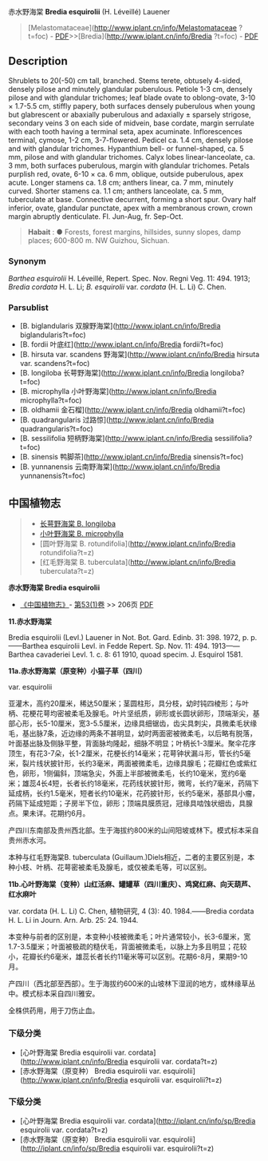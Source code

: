 赤水野海棠 **Bredia esquirolii** (H. Léveillé) Lauener

> [Melastomataceae](http://www.iplant.cn/info/Melastomataceae ?t=foc) - [PDF](http://iplant.cn/foc/pdf/Melastomataceae.pdf)>>[Bredia](http://www.iplant.cn/info/Bredia ?t=foc) - [PDF](http://www.iplant.cn/foc/pdf/Bredia.pdf)

## Description

Shrublets to 20(-50) cm tall, branched. Stems terete, obtusely 4-sided, densely pilose and minutely glandular puberulous. Petiole 1-3 cm, densely pilose and with glandular trichomes; leaf blade ovate to oblong-ovate, 3-10 × 1.7-5.5 cm, stiffly papery, both surfaces densely puberulous when young but glabrescent or abaxially puberulous and adaxially ± sparsely strigose, secondary veins 3 on each side of midvein, base cordate, margin serrulate with each tooth having a terminal seta, apex acuminate. Inflorescences terminal, cymose, 1-2 cm, 3-7-flowered. Pedicel ca. 1.4 cm, densely pilose and with glandular trichomes. Hypanthium bell- or funnel-shaped, ca. 5 mm, pilose and with glandular trichomes. Calyx lobes linear-lanceolate, ca. 3 mm, both surfaces puberulous, margin with glandular trichomes. Petals purplish red, ovate, 6-10 × ca. 6 mm, oblique, outside puberulous, apex acute. Longer stamens ca. 1.8 cm; anthers linear, ca. 7 mm, minutely curved. Shorter stamens ca. 1.1 cm; anthers lanceolate, ca. 5 mm, tuberculate at base. Connective decurrent, forming a short spur. Ovary half inferior, ovate, glandular punctate, apex with a membranous crown, crown margin abruptly denticulate. Fl. Jun-Aug, fr. Sep-Oct.

> **Habait** : 
>● Forests, forest margins, hillsides, sunny slopes, damp places; 600-800 m. NW Guizhou, Sichuan.

### Synonym
*Barthea esquirolii* H. Léveillé, Repert. Spec. Nov. Regni Veg. 11: 494. 1913; *Bredia cordata* H. L. Li; *B. esquirolii* var. *cordata* (H. L. Li) C. Chen.

### Parsublist

* [B.  biglandularis  双腺野海棠](http://www.iplant.cn/info/Bredia biglandularis?t=foc)
* [B.  fordii  叶底红](http://www.iplant.cn/info/Bredia fordii?t=foc)
* [B.  hirsuta var. scandens  野海棠](http://www.iplant.cn/info/Bredia hirsuta var. scandens?t=foc)
* [B.  longiloba  长萼野海棠](http://www.iplant.cn/info/Bredia longiloba?t=foc)
* [B.  microphylla  小叶野海棠](http://www.iplant.cn/info/Bredia microphylla?t=foc)
* [B.  oldhamii  金石榴](http://www.iplant.cn/info/Bredia oldhamii?t=foc)
* [B.  quadrangularis  过路惊](http://www.iplant.cn/info/Bredia quadrangularis?t=foc)
* [B.  sessilifolia  短柄野海棠](http://www.iplant.cn/info/Bredia sessilifolia?t=foc)
* [B.  sinensis  鸭脚茶](http://www.iplant.cn/info/Bredia sinensis?t=foc)
* [B.  yunnanensis  云南野海棠](http://www.iplant.cn/info/Bredia yunnanensis?t=foc)

## 中国植物志

> * [长萼野海棠  B.  longiloba](Bredia-longiloba-长萼野海棠.md)
> * [小叶野海棠  B.  microphylla](Bredia-microphylla-小叶野海棠.md)
> * [圆叶野海棠  B.  rotundifolia](http://www.iplant.cn/info/Bredia rotundifolia?t=z)
> * [红毛野海棠  B.  tuberculata](http://www.iplant.cn/info/Bredia tuberculata?t=z)

**赤水野海棠 Bredia esquirolii**

* [《中国植物志》](http://www.iplant.cn/frps)- [第53(1)卷](http://www.iplant.cn/frps/vol/53(1)) >> 206页 [PDF](http://www.iplant.cn/frps/pdf/53(1)/206.PDF)

**11.赤水野海棠**

Bredia esquirolii (Levl.) Lauener in Not. Bot. Gard. Edinb. 31: 398. 1972, p. p.——Barthea esquirolii Levl. in Fedde Repert. Sp. Nov. 11: 494. 1913——Barthea cavaderiei Levl. 1. c. 8: 61 1910, quoad specim. J. Esquirol 1581.

**11a.赤水野海棠（原变种）小猫子草（四川）**

var. esquirolii

亚灌木，高约20厘米，稀达50厘米；茎圆柱形，具分枝，幼时钝四棱形；与叶柄、花梗花萼均密被柔毛及腺毛。叶片坚纸质，卵形或长圆状卵形，顶端渐尖，基部心形，长5-10厘米，宽3-5.5厘米，边缘具细锯齿，齿尖具刺尖，具微柔毛状缘毛，基出脉7条，近边缘的两条不甚明显，幼时两面密被微柔毛，以后略有脱落，叶面基出脉及侧脉平整，背面脉均隆起，细脉不明显；叶柄长1-3厘米。聚伞花序顶生，有花3-7朵，长1-2厘米，花梗长约14毫米；花萼钟状漏斗形，管长约5毫米，裂片线状披针形，长约3毫米，两面被微柔毛，边缘具腺毛；花瓣红色或紫红色，卵形，1侧偏斜，顶端急尖，外面上半部被微柔毛，长约10毫米，宽约6毫米；雄蕊4长4短，长者长约18毫米，花药线状披针形，微弯，长约7毫米，药隔下延成柄，长约1.5毫米，短者长约10毫米，花药披针形，长约5毫米，基部具小瘤，药隔下延成短距；子房半下位，卵形；顶端具膜质冠，冠缘具啮蚀状细齿，具腺点。果未详。花期约6月。

产四川东南部及贵州西北部。生于海拔约800米的山间阳坡或林下。模式标本采自贵州赤水河。

本种与红毛野海棠B. tuberculata (Guillaum.)Diels相近，二者的主要区别是，本种小枝、叶柄、花萼密被柔毛及腺毛，或仅被柔毛等，可以区别。

**11b.心叶野海棠（变种）山红活麻、罐罐草（四川重庆）、鸡窝红麻、向天葫芦、红水麻叶**

var. cordata (H. L. Li) C. Chen, 植物研究, 4 (3): 40. 1984.——Bredia cordata H. L. Li in Journ. Arn. Arb. 25: 24. 1944.

本变种与前者的区别是，本变种小枝被微柔毛；叶片通常较小，长3-6厘米，宽1.7-3.5厘米；叶面被极疏的糙伏毛，背面被微柔毛，以脉上为多且明显；花较小，花瓣长约6毫米，雄蕊长者长约11毫米等可以区别。花期6-8月，果期9-10月。

产四川（西北部至西部）。生于海拔约600米的山坡林下湿润的地方，或林缘草丛中。模式标本采自四川雅安。

全株供药用，用于刀伤止血。

### 下级分类
* [心叶野海棠  Bredia esquirolii var. cordata](http://www.iplant.cn/info/Bredia esquirolii var. cordata?t=z)
* [赤水野海棠（原变种）  Bredia esquirolii var. esquirolii](http://www.iplant.cn/info/Bredia esquirolii var. esquirolii?t=z)

### 下级分类
* [心叶野海棠  Bredia esquirolii var. cordata](http://iplant.cn/info/sp/Bredia esquirolii var. cordata?t=z)
* [赤水野海棠（原变种）  Bredia esquirolii var. esquirolii](http://iplant.cn/info/sp/Bredia esquirolii var. esquirolii?t=z)
